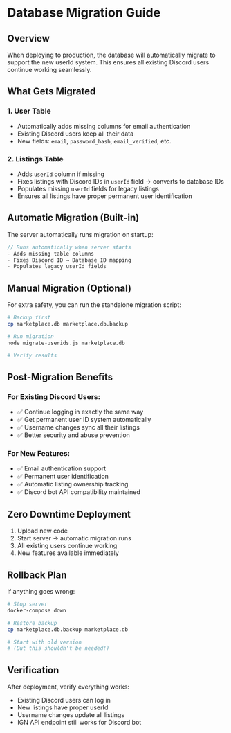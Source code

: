 # Database Migration Guide

## Overview
When deploying to production, the database will automatically migrate to support the new userId system. This ensures all existing Discord users continue working seamlessly.

## What Gets Migrated

### 1. User Table
- Automatically adds missing columns for email authentication
- Existing Discord users keep all their data
- New fields: `email`, `password_hash`, `email_verified`, etc.

### 2. Listings Table
- Adds `userId` column if missing
- Fixes listings with Discord IDs in `userId` field → converts to database IDs
- Populates missing `userId` fields for legacy listings
- Ensures all listings have proper permanent user identification

## Automatic Migration (Built-in)
The server automatically runs migration on startup:

```javascript
// Runs automatically when server starts
- Adds missing table columns
- Fixes Discord ID → Database ID mapping
- Populates legacy userId fields
```

## Manual Migration (Optional)
For extra safety, you can run the standalone migration script:

```bash
# Backup first
cp marketplace.db marketplace.db.backup

# Run migration
node migrate-userids.js marketplace.db

# Verify results
```

## Post-Migration Benefits

### For Existing Discord Users:
- ✅ Continue logging in exactly the same way
- ✅ Get permanent user ID system automatically
- ✅ Username changes sync all their listings
- ✅ Better security and abuse prevention

### For New Features:
- ✅ Email authentication support
- ✅ Permanent user identification
- ✅ Automatic listing ownership tracking
- ✅ Discord bot API compatibility maintained

## Zero Downtime Deployment
1. Upload new code
2. Start server → automatic migration runs
3. All existing users continue working
4. New features available immediately

## Rollback Plan
If anything goes wrong:
```bash
# Stop server
docker-compose down

# Restore backup
cp marketplace.db.backup marketplace.db

# Start with old version
# (But this shouldn't be needed!)
```

## Verification
After deployment, verify everything works:
- Existing Discord users can log in
- New listings have proper userId
- Username changes update all listings
- IGN API endpoint still works for Discord bot
